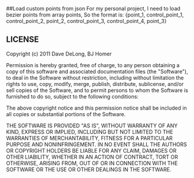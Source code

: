 ##Load custom points from json
For my personal project, I need to load bezier points from array points,
So the format is:
{point_1, control_point_1, control_point_2, point_2, control_point_3, control_point_4, point_3}


LICENSE
-------

Copyright (c) 2011 Dave DeLong, BJ Homer

Permission is hereby granted, free of charge, to any person obtaining a copy of this software and associated documentation files (the "Software"), to deal in the Software without restriction, including without limitation the rights to use, copy, modify, merge, publish, distribute, sublicense, and/or sell copies of the Software, and to permit persons to whom the Software is furnished to do so, subject to the following conditions:

The above copyright notice and this permission notice shall be included in all copies or substantial portions of the Software.

THE SOFTWARE IS PROVIDED "AS IS", WITHOUT WARRANTY OF ANY KIND, EXPRESS OR IMPLIED, INCLUDING BUT NOT LIMITED TO THE WARRANTIES OF MERCHANTABILITY, FITNESS FOR A PARTICULAR PURPOSE AND NONINFRINGEMENT. IN NO EVENT SHALL THE AUTHORS OR COPYRIGHT HOLDERS BE LIABLE FOR ANY CLAIM, DAMAGES OR OTHER LIABILITY, WHETHER IN AN ACTION OF CONTRACT, TORT OR OTHERWISE, ARISING FROM, OUT OF OR IN CONNECTION WITH THE SOFTWARE OR THE USE OR OTHER DEALINGS IN THE SOFTWARE.